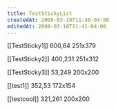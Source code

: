```yaml
---
title: TestStickyList
createdAt: 2008-03-18T11:40-04:00
editedAt: 2008-03-18T11:41-04:00
---
```


[[TestSticky1]] 600,64 251x379

[[TestSticky2]] 400,231 251x312

[[TestSticky3]] 53,249 200x200

[[test1]] 352,53 172x154

[[testcool]] 321,261 200x200


